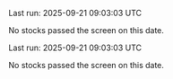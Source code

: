 

Last run: 2025-09-21 09:03:03 UTC

No stocks passed the screen on this date.



Last run: 2025-09-21 09:03:03 UTC

No stocks passed the screen on this date.

